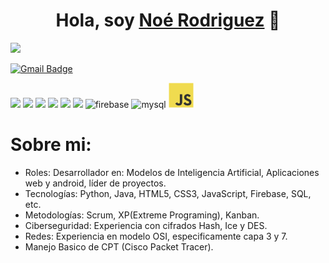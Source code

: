 <div align="center">
<h1 align="center">Hola, soy <a href="https://www.linkedin.com/in/alan-noe-rodr%C3%ADguez-flor-44386a291/">Noé Rodriguez</a> 👋</h1>
</div>
<p>
<img src="https://i.imgur.com/grWThYs.jpeg">
</p>
  
[![Gmail Badge](https://img.shields.io/badge/-Mail-c14438?style=flat&logo=Gmail&logoColor=white&link=mailto:rodriguez.flor.alannoe@gmail.com)](mailto:rodriguez.flor.alannoe@gmail.com)  

  <p>
  <img src="img.shields.io/badge/python-3670A0?style=for-the-badge&logo=python&logoColor=ffdd54">
  <img src="https://img.shields.io/badge/-Trello-0079BF?style=flat-square&logo=Trello&logoColor=white" width="70">
  <img src="https://img.shields.io/badge/-MySQL-F29111?style=flat-square&logo=MySQL&logoColor=white" width="70">
  <img src="https://img.shields.io/badge/-WebPack-1C78C0?style=flat-square&logo=WebPack&logoColor=white" width="70">
  <img src="https://img.shields.io/badge/-HTML5-E34F26?style=flat-square&logo=HTML5&logoColor=white" width="70">
  <img src="https://img.shields.io/badge/-CSS3-1572B6?style=flat-square&logo=CSS3&logoColor=white" width="70">
  <img src="https://www.vectorlogo.zone/logos/firebase/firebase-icon.svg" alt="firebase" width="40">
  <img src="https://www.vectorlogo.zone/logos/mysql/mysql-ar21.svg" alt="mysql" width="40">
  <img src="https://raw.githubusercontent.com/devicons/devicon/master/icons/javascript/javascript-original.svg" width="40">
  </p>

## <h1>Sobre mi:</h1> 
- Roles: Desarrollador en: Modelos de Inteligencia Artificial, Aplicaciones web y android, líder de proyectos.
- Tecnologías: Python, Java, HTML5, CSS3, JavaScript, Firebase, SQL, etc.
- Metodologías: Scrum, XP(Extreme Programing), Kanban.
- Ciberseguridad: Experiencia con cifrados Hash, Ice y DES.
- Redes: Experiencia en modelo OSI, especificamente capa 3 y 7.
- Manejo Basico de CPT (Cisco Packet Tracer).
